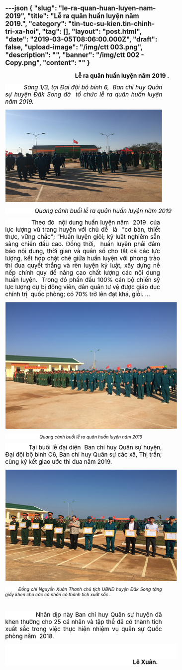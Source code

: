 ---json
{
    "slug": "le-ra-quan-huan-luyen-nam-2019",
    "title": "Lễ ra quân huấn luyện năm 2019.",
    "category": "tin-tuc-su-kien.tin-chinh-tri-xa-hoi",
    "tag": [],
    "layout": "post.html",
    "date": "2019-03-05T08:06:00.000Z",
    "draft": false,
    "upload-image": "/img/ctt 003.png",
    "description": "",
    "banner": "/img/ctt 002 - Copy.png",
    "__content__": ""
}
---
<p style="margin-right:-.5in; text-align:justify">&nbsp; &nbsp; &nbsp; &nbsp; &nbsp; &nbsp; &nbsp; &nbsp; &nbsp; &nbsp; &nbsp; &nbsp; &nbsp; &nbsp; &nbsp; &nbsp; &nbsp; &nbsp; &nbsp; &nbsp; &nbsp; &nbsp; &nbsp; &nbsp; &nbsp; &nbsp; &nbsp; &nbsp; &nbsp;<strong style="color:black; font-size:14pt">Lễ ra qu&acirc;n huấn luyện năm 2019 .</strong></p>

<p style="margin-right:-.9pt; text-align:justify"><em><span style="font-size:14.0pt"><span style="background-color:white"><span style="color:black">&nbsp; &nbsp; &nbsp; &nbsp; &nbsp; S&aacute;ng 1/3, tại Đại đội bộ binh 6, &nbsp;Ban chỉ huy Qu&acirc;n sự huyện Đăk Song đ&atilde; &nbsp;tổ chức lễ ra qu&acirc;n huấn luyện năm 2019.&nbsp; </span></span></span></em></p>

<p style="text-align:justify"><img alt="" src="/img/ctt 001.png" /></p>

<p style="margin-right:-.5in; text-align:justify"><em><span style="font-size:14.0pt"><span style="background-color:white"><span style="color:black">&nbsp; &nbsp; &nbsp; &nbsp; &nbsp; &nbsp; &nbsp; &nbsp; &nbsp; Quang cảnh buổi lễ ra qu&acirc;n huấn luyện năm 2019 </span></span></span></em></p>

<p style="margin-right:4.5pt; text-align:justify"><span style="font-size:14.0pt"><span style="background-color:white"><span style="color:black">&nbsp; &nbsp; &nbsp; &nbsp; &nbsp; &nbsp; &nbsp;Theo đ&oacute;&nbsp; nội dung huấn luyện năm&nbsp; 2019&nbsp; của lực lượng vũ trang huyện với chủ đề&nbsp; l&agrave;&nbsp; &quot;cơ bản, thiết thực, vững chắc&quot;; &ldquo;Huấn luyện giỏi; kỷ luật nghi&ecirc;m sẵn s&agrave;ng chiến đấu cao. Đồng thời,&nbsp; huấn luyện phải đảm bảo nội dung, thời gian v&agrave; qu&acirc;n số cho tất cả c&aacute;c lực lượng, kết hợp chặt chẽ giữa huấn luyện với phong tr&agrave;o thi đua quyết thắng v&agrave; r&egrave;n luyện kỷ luật, x&acirc;y dựng nề nếp ch&iacute;nh quy để n&acirc;ng cao chất lượng c&aacute;c nội dung huấn luyện.&nbsp; Trong đ&oacute; phấn đấu 100% c&aacute;n bộ chiến sỹ lực lượng dự bị động vi&ecirc;n, d&acirc;n qu&acirc;n tự vệ được gi&aacute;o dục ch&iacute;nh trị&nbsp; quốc ph&ograve;ng; c&oacute; 70% trở l&ecirc;n đạt kh&aacute;, giỏi. &hellip;</span></span></span></p>

<p style="margin-right:-.5in; text-align:justify"><img alt="" src="/img/ctt 002.png" /></p>

<p style="margin-right:-.5in; text-align:justify"><em><span style="background-color:white"><span style="color:black">&nbsp; &nbsp; &nbsp; &nbsp; &nbsp; &nbsp; &nbsp; &nbsp; &nbsp; &nbsp; &nbsp; &nbsp; &nbsp; &nbsp; Quang cảnh buổi lễ ra qu&acirc;n huấn luyện năm 2019</span></span></em></p>

<p style="text-align:justify"><span style="font-size:14.0pt"><span style="background-color:white"><span style="color:black">&nbsp; &nbsp; &nbsp; &nbsp; &nbsp; &nbsp; &nbsp;Tại buổi lễ đại diện &nbsp;Ban chỉ huy Qu&acirc;n sự huyện, Đại đội bộ binh C6, Ban chỉ huy Qu&acirc;n sự c&aacute;c x&atilde;, Thị trấn; c&ugrave;ng k&yacute; kết giao ước thi đua năm 2019.</span></span></span></p>

<p style="margin-right:-.5in; text-align:justify"><img alt="" src="/img/ctt 003.png" /></p>

<p style="text-align:justify"><em><span style="background-color:white"><span style="color:black">&nbsp; &nbsp; &nbsp; &nbsp; Đồng ch&iacute; Nguyễn Xu&acirc;n Thanh chủ tịch UBND huyện Đăk Song tặng giấy khen cho c&aacute;c c&aacute; nh&acirc;n c&oacute; th&agrave;nh t&iacute;ch xuất sắc .</span></span></em></p>

<p style="margin-right:-.35pt; text-align:justify">&nbsp;</p>

<p style="text-align:justify"><span style="font-size:14.0pt"><span style="background-color:white"><span style="color:black">&nbsp; &nbsp; &nbsp; &nbsp; &nbsp; &nbsp; &nbsp; Nh&acirc;n dịp n&agrave;y Ban chỉ huy Qu&acirc;n sự huyện đ&atilde; khen thưởng cho 25 c&aacute; nh&acirc;n v&agrave; tập thể đ&atilde; c&oacute; th&agrave;nh t&iacute;ch xuất sắc trong việc thực hiện nhiệm vụ qu&acirc;n sự Quốc ph&ograve;ng năm &nbsp;2018. </span></span></span></p>

<p style="margin-right:-.5in; text-align:justify"><span style="font-size:14.0pt"><span style="background-color:white"><span style="color:black">&nbsp;&nbsp;&nbsp;&nbsp;&nbsp;&nbsp;&nbsp;&nbsp;&nbsp;&nbsp;&nbsp;&nbsp;&nbsp;&nbsp;&nbsp;&nbsp;&nbsp;&nbsp;&nbsp;&nbsp;&nbsp;&nbsp;&nbsp;&nbsp;&nbsp;&nbsp;&nbsp;&nbsp;&nbsp;&nbsp;&nbsp;&nbsp;&nbsp;&nbsp;&nbsp;&nbsp;&nbsp;&nbsp;&nbsp;&nbsp;&nbsp;&nbsp;&nbsp;&nbsp;&nbsp;&nbsp;&nbsp;&nbsp;&nbsp;&nbsp;&nbsp;&nbsp;&nbsp;&nbsp;&nbsp;&nbsp;&nbsp;&nbsp;&nbsp;&nbsp;&nbsp;&nbsp;&nbsp;&nbsp;&nbsp;&nbsp;&nbsp;&nbsp;&nbsp;&nbsp;&nbsp;&nbsp;&nbsp;&nbsp;&nbsp;&nbsp;&nbsp;&nbsp;&nbsp;&nbsp;&nbsp;&nbsp;&nbsp;&nbsp;&nbsp; &nbsp;&nbsp;&nbsp;&nbsp;&nbsp;&nbsp;&nbsp;&nbsp;&nbsp;&nbsp;&nbsp;&nbsp;&nbsp;&nbsp;&nbsp;&nbsp;&nbsp;&nbsp;&nbsp;&nbsp;&nbsp;&nbsp;&nbsp;&nbsp;&nbsp;&nbsp;&nbsp;&nbsp; &nbsp;&nbsp;&nbsp;&nbsp;&nbsp;&nbsp;&nbsp;&nbsp;&nbsp; <strong>&nbsp;&nbsp;&nbsp;&nbsp;&nbsp;&nbsp;&nbsp;&nbsp;&nbsp; &nbsp;&nbsp;&nbsp;&nbsp;&nbsp;&nbsp;&nbsp;&nbsp;&nbsp; &nbsp;&nbsp;&nbsp;&nbsp;&nbsp;&nbsp;&nbsp;&nbsp;&nbsp;&nbsp;&nbsp;&nbsp;&nbsp;&nbsp;&nbsp;&nbsp;&nbsp;&nbsp;&nbsp;&nbsp;&nbsp;&nbsp;&nbsp;&nbsp;&nbsp;&nbsp;&nbsp;&nbsp;&nbsp;&nbsp;&nbsp;&nbsp;&nbsp;&nbsp;&nbsp;&nbsp;&nbsp;&nbsp;&nbsp;&nbsp;&nbsp;&nbsp;&nbsp;&nbsp;&nbsp;&nbsp;&nbsp;&nbsp;&nbsp;&nbsp;&nbsp;&nbsp;&nbsp;&nbsp;&nbsp;&nbsp;&nbsp;&nbsp;&nbsp;&nbsp;&nbsp;&nbsp;&nbsp;&nbsp;&nbsp;&nbsp;&nbsp;&nbsp;&nbsp;&nbsp;&nbsp;&nbsp;&nbsp;&nbsp;&nbsp;&nbsp;&nbsp;&nbsp;&nbsp;&nbsp;&nbsp;&nbsp;&nbsp;&nbsp;&nbsp;&nbsp;&nbsp;&nbsp;&nbsp;&nbsp;&nbsp;&nbsp; L&ecirc; Xu&acirc;n.</strong></span></span></span></p>

<p>&nbsp;</p>
